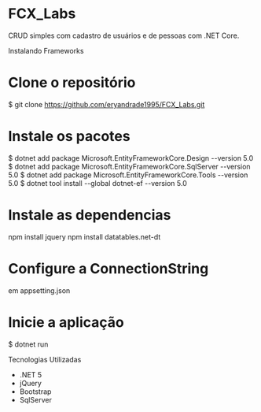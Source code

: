 # FCX_Labs
 CRUD simples com cadastro de usuários e de pessoas com .NET Core.

 
Instalando Frameworks
# Clone o repositório
$ git clone https://github.com/eryandrade1995/FCX_Labs.git

# Instale os pacotes
$ dotnet add package Microsoft.EntityFrameworkCore.Design --version 5.0
$ dotnet add package Microsoft.EntityFrameworkCore.SqlServer --version 5.0
$ dotnet add package Microsoft.EntityFrameworkCore.Tools --version 5.0
$ dotnet tool install --global dotnet-ef --version 5.0

# Instale as dependencias
npm install jquery
npm install datatables.net-dt

# Configure a ConnectionString
em appsetting.json

# Inicie a aplicação
$ dotnet run

Tecnologias Utilizadas
* .NET 5
* jQuery
* Bootstrap
* SqlServer
